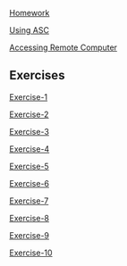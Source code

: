 

[Homework](homework.md)

[Using ASC](using_asc.md)

[Accessing Remote Computer](remote_computer.md)

## Exercises

[Exercise-1]()

[Exercise-2](https://github.com/goertzenlr/Exercise2)

[Exercise-3](https://github.com/goertzenlr/Exercise3)

[Exercise-4]()

[Exercise-5]()

[Exercise-6](https://github.com/goertzenlr/Exercise6)

[Exercise-7]()

[Exercise-8](exercise-8.md)

[Exercise-9](https://github.com/joaks1/au-bootcamp-git-intro)

[Exercise-10]()
